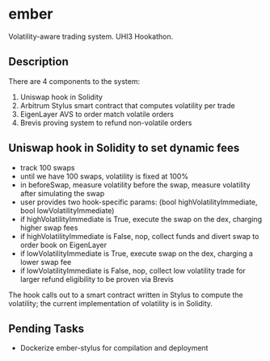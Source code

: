# ember
Volatility-aware trading system. UHI3 Hookathon.

## Description

There are 4 components to the system:
1. Uniswap hook in Solidity
2. Arbitrum Stylus smart contract that computes volatility per trade
3. EigenLayer AVS to order match volatile orders
4. Brevis proving system to refund non-volatile orders

## Uniswap hook in Solidity to set dynamic fees

- track 100 swaps
- until we have 100 swaps, volatility is fixed at 100%
- in beforeSwap, measure volatility before the swap, measure volatility after simulating the swap
- user provides two hook-specific params: (bool highVolatilityImmediate, bool lowVolatilityImmediate)
- if highVolatilityImmediate is True, execute the swap on the dex, charging higher swap fees
- if highVolatilityImmediate is False, nop, collect funds and divert swap to order book on EigenLayer
- if lowVolatilityImmediate is True, execute swap on the dex, charging a lower swap fee
- if lowVolatilityImmediate is False, nop, collect low volatility trade for larger refund eligibility to be proven via Brevis

The hook calls out to a smart contract written in Stylus to compute the volatility; the current implementation of volatility is in Solidity.



## Pending Tasks

- Dockerize ember-stylus for compilation and deployment
